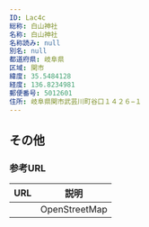 ```yaml
---
ID: Lac4c
総称: 白山神社
名称: 白山神社
名称読み: null
別名: null
都道府県: 岐阜県
区域: 関市
緯度: 35.5484128
経度: 136.8234981
郵便番号: 5012601
住所: 岐阜県関市武芸川町谷口１４２６−１
---
```


## その他

### 参考URL

| URL | 説明          |
| --- | ------------- |
|     | OpenStreetMap |
